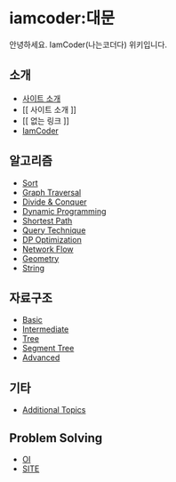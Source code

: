 # iamcoder:대문

안녕하세요. IamCoder(나는코더다) 위키입니다.

## 소개
- [사이트 소개](./site-info.md)
- [[ 사이트 소개 ]]
- [[ 없는 링크 ]]
- [IamCoder](./iamcoder.md)
## 알고리즘
- [Sort](./sort.md)
- [Graph Traversal](./graph-traversal.md)
- [Divide & Conquer](./divide-and-conquer.md)
- [Dynamic Programming](./dp.md)
- [Shortest Path](./shortest-path.md)
- [Query Technique](./query-technique.md)
- [DP Optimization](./dp-optimization.md)
- [Network Flow](./network-flow.md)
- [Geometry](./geometry.md)
- [String](./string.md)
## 자료구조
* [Basic](./basic-data-structure.md)
* [Intermediate](./intermediate-data-structure.md)
* [Tree](./tree.md)
* [Segment Tree](./segment-tree.md)
* [Advanced](./advanced-data-structure.md)
## 기타
- [Additional Topics](./additional-topics.md)

## Problem Solving

* [OI](./oi.md)
* [SITE](./site.md)
